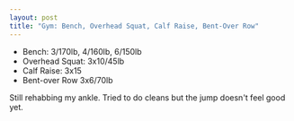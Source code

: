 ```yaml
---
layout: post
title: "Gym: Bench, Overhead Squat, Calf Raise, Bent-Over Row"
---
```


- Bench: 3/170lb,  4/160lb,  6/150lb
- Overhead Squat: 3x10/45lb
- Calf Raise: 3x15
- Bent-over Row 3x6/70lb

Still rehabbing my ankle. Tried to do cleans but the jump doesn't feel good yet.
